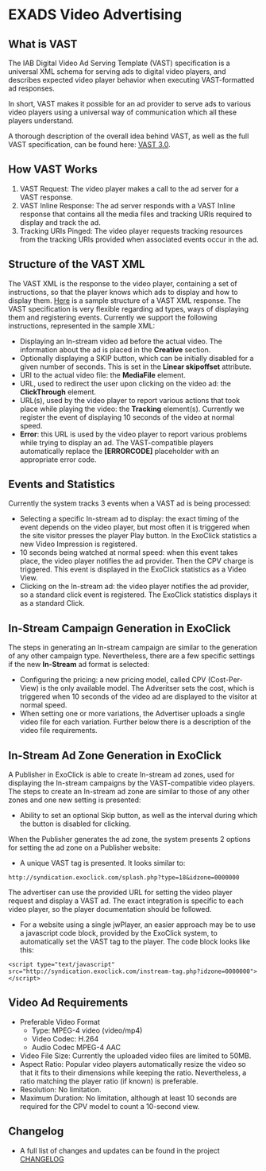# EXADS Video Advertising

## What is VAST
The IAB Digital Video Ad Serving Template (VAST) specification is a universal XML schema for serving ads to digital video players, and describes expected video player behavior when executing VAST-formatted ad responses.

In short, VAST makes it possible for an ad provider to serve ads to various video players using a universal way of communication which all these players understand.

A thorough description of the overall idea behind VAST, as well as the full VAST specification, can be found here: [VAST 3.0](http://www.iab.com/guidelines/digital-video-ad-serving-template-vast-3-0/).

## How VAST Works
1. VAST Request: The video player makes a call to the ad server for a VAST response.
2. VAST Inline Response: The ad server responds with a VAST Inline response that contains all the media files and tracking URIs required to display and track the ad.
3. Tracking URIs Pinged: The video player requests tracking resources from the tracking URIs provided when associated events occur in the ad.

## Structure of the VAST XML
The VAST XML is the response to the video player, containing a set of instructions, so that the player knows which ads to display and how to display them. [Here](https://github.com/EXADS/exads-video-advertising/blob/master/sample_vast_tag.xml) is a sample structure of a VAST XML response.
The VAST specification is very flexible regarding ad types, ways of displaying them and registering events. Currently we support the following instructions, represented in the sample XML:
* Displaying an In-stream video ad before the actual video. The information about the ad is placed in the **Creative** section.
* Optionally displaying a SKIP button, which can be initially disabled for a given number of seconds. This is set in the **Linear skipoffset** attribute.
* URI to the actual video file: the **MediaFile** element.
* URL, used to redirect the user upon clicking on the video ad: the **ClickThrough** element.
* URL(s), used by the video player to report various actions that took place while playing the video: the **Tracking** element(s). Currently we register the event of displaying 10 seconds of the video at normal speed.
* **Error**: this URL is used by the video player to report various problems while trying to display an ad. The VAST-compatible players automatically replace the **[ERRORCODE]** placeholder with an appropriate error code.

## Events and Statistics
Currently the system tracks 3 events when a VAST ad is being processed:
* Selecting a specific In-stream ad to display: the exact timing of the event depends on the video player, but most often it is triggered when the site visitor presses the player Play button. In the ExoClick statistics a new Video Impression is registered.
* 10 seconds being watched at normal speed: when this event takes place, the video player notifies the ad provider. Then the CPV charge is triggered. This event is displayed in the ExoClick statistics as a Video View.
* Clicking on the In-stream ad: the video player notifies the ad provider, so a standard click event is registered. The ExoClick statistics displays it as a standard Click.

## In-Stream Campaign Generation in ExoClick
The steps in generating an In-stream campaign are similar to the generation of any other campaign type. Nevertheless, there are a few specific settings if the new **In-Stream** ad format is selected:
* Configuring the pricing: a new pricing model, called CPV (Cost-Per-View) is the only available model. The Adveritser sets the cost, which is triggered when 10 seconds of the video ad are displayed to the visitor at normal speed.
* When setting one or more variations, the Advertiser uploads a single video file for each variation. Further below there is a description of the video file requirements.

## In-Stream Ad Zone Generation in ExoClick
A Publisher in ExoClick is able to create In-stream ad zones, used for displaying the In-stream campaigns by the VAST-compatible video players. The steps to create an In-stream ad zone are similar to those of any other zones and one new setting is presented:
* Ability to set an optional Skip button, as well as the interval during which the button is disabled for clicking.

When the Publisher generates the ad zone, the system presents 2 options for setting the ad zone on a Publisher website:
* A unique VAST tag is presented. It looks similar to:
```
http://syndication.exoclick.com/splash.php?type=18&idzone=0000000
```
The advertiser can use the provided URL for setting the video player request and display a VAST ad. The exact integration is specific to each video player, so the player documentation should be followed.
* For a website using a single jwPlayer, an easier approach may be to use a javascript code block, provided by the ExoClick system, to automatically set the VAST tag to the player. The code block looks like this:
```
<script type="text/javascript" src="http://syndication.exoclick.com/instream-tag.php?idzone=0000000"></script>
```

## Video Ad Requirements

* Preferable Video Format
  * Type: MPEG-4 video (video/mp4)
  * Video Codec: H.264
  * Audio Codec MPEG-4 AAC
* Video File Size: Currently the uploaded video files are limited to 50MB.
* Aspect Ratio: Popular video players automatically resize the video so that it fits to their dimensions while keeping the ratio. Nevertheless, a ratio matching the player ratio (if known) is preferable.
* Resolution: No limitation.
* Maximum Duration: No limitation, although at least 10 seconds are required for the CPV model to count a 10-second view.

## Changelog
* A full list of changes and updates can be found in the project [CHANGELOG](https://github.com/EXADS/exads-video-advertising/blob/master/CHANGELOG.md)
